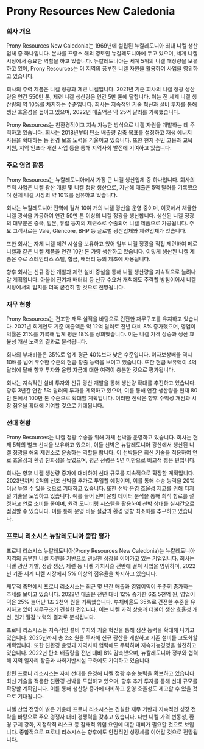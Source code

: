 # Prony Resources New Caledonia

### 회사 개요

Prony Resources New Caledonia는 1969년에 설립된 뉴칼레도니아 최대 니켈 생산업체 중 하나입니다. 본사를 프랑스 해외 영토인 뉴칼레도니아에 두고 있으며, 세계 니켈 시장에서 중요한 역할을 하고 있습니다. 뉴칼레도니아는 세계 5위의 니켈 매장량을 보유하고 있어, Prony Resources는 이 지역의 풍부한 니켈 자원을 활용하여 사업을 영위하고 있습니다.

회사의 주력 제품은 니켈 정광과 제련 니켈입니다. 2021년 기준 회사의 니켈 정광 생산량은 연간 550만 톤, 제련 니켈 생산량은 연간 5만 톤에 달합니다. 이는 전 세계 니켈 생산량의 약 10%를 차지하는 수준입니다. 회사는 지속적인 기술 혁신과 설비 투자를 통해 생산 효율성을 높이고 있으며, 2022년 매출액은 약 25억 달러를 기록했습니다.

Prony Resources는 친환경적이고 지속 가능한 방식으로 니켈 자원을 개발하는 데 주력하고 있습니다. 회사는 2018년부터 탄소 배출량 감축 목표를 설정하고 재생 에너지 사용을 확대하는 등 환경 보호 노력을 기울이고 있습니다. 또한 현지 주민 고용과 교육 지원, 지역 인프라 개선 사업 등을 통해 지역사회 발전에 기여하고 있습니다.
### 주요 영업 활동

Prony Resources는 뉴칼레도니아에서 가장 큰 니켈 생산업체 중 하나입니다. 회사의 주력 사업은 니켈 광산 개발 및 니켈 정광 생산으로, 지난해 매출은 5억 달러를 기록했으며 전체 니켈 시장의 약 10%를 점유하고 있습니다.

회사는 뉴칼레도니아 전역에 걸쳐 10여 개의 니켈 광산을 운영 중이며, 이곳에서 채굴한 니켈 광석을 가공하여 연간 50만 톤 이상의 니켈 정광을 생산합니다. 생산된 니켈 정광의 대부분은 중국, 일본, 유럽 등지의 제련소로 수출되어 니켈 제품으로 가공됩니다. 주요 고객사로는 Vale, Glencore, BHP 등 글로벌 광산업체와 제련업체가 있습니다.

또한 회사는 자체 니켈 제련 시설을 보유하고 있어 일부 니켈 정광을 직접 제련하여 페로니켈과 같은 니켈 제품을 연간 10만 톤 가량 생산하고 있습니다. 이렇게 생산된 니켈 제품은 주로 스테인리스 스틸, 합금, 배터리 등의 제조에 사용됩니다.

향후 회사는 신규 광산 개발과 제련 설비 증설을 통해 니켈 생산량을 지속적으로 늘려나갈 계획입니다. 아울러 전기차 배터리 등 신규 수요처 개척에도 주력할 방침이어서 니켈 시장에서의 입지를 더욱 굳건히 할 것으로 전망됩니다.
### 재무 현황

Prony Resources는 견조한 재무 실적을 바탕으로 건전한 재무구조를 유지하고 있습니다. 2021년 회계연도 기준 매출액은 약 12억 달러로 전년 대비 8% 증가했으며, 영업이익률은 21%를 기록해 업계 평균 18%를 상회했습니다. 이는 니켈 가격 상승과 생산 효율성 개선 노력의 결과로 분석됩니다.

회사의 부채비율은 35%로 업계 평균 40%보다 낮은 수준입니다. 이자보상배율 역시 10배를 넘어 우수한 수준의 현금 창출 능력을 보이고 있습니다. 또한 현금 보유액이 4억 달러에 달해 향후 투자와 운영 자금에 대한 여력이 충분한 것으로 평가됩니다.

회사는 지속적인 설비 투자와 신규 광산 개발을 통해 생산량 확대를 추진하고 있습니다. 향후 3년간 연간 5억 달러의 투자를 계획하고 있으며, 이를 통해 연간 생산량을 현재 80만 톤에서 100만 톤 수준으로 확대할 계획입니다. 이러한 전략은 향후 수익성 개선과 시장 점유율 확대에 기여할 것으로 기대됩니다.
### 선대 현황

Prony Resources는 니켈 정광 수송을 위해 자체 선박을 운영하고 있습니다. 회사는 현재 5척의 벌크 선박을 보유하고 있으며, 이들 선박은 뉴칼레도니아 광산에서 생산된 니켈 정광을 해외 제련소로 운송하는 역할을 합니다. 이 선박들은 최신 기술을 적용하여 연료 효율성과 환경 친화성을 높였으며, 평균 선령은 5년 미만으로 비교적 젊은 편입니다.

회사는 향후 니켈 생산량 증가에 대비하여 선대 규모를 지속적으로 확장할 계획입니다. 2023년까지 2척의 신조 선박을 추가로 투입할 예정이며, 이를 통해 수송 능력을 20% 이상 높일 수 있을 것으로 기대하고 있습니다. 또한 선박 운영 효율성 제고를 위해 디지털 기술을 도입하고 있습니다. 예를 들어 선박 운항 데이터 분석을 통해 최적 항로를 설정하고 연료 소비를 줄이며, 원격 모니터링 시스템을 활용하여 선박 상태를 실시간으로 점검할 수 있습니다. 이를 통해 운영 비용 절감과 환경 영향 최소화를 추구하고 있습니다.
### 프로니 리소시스 뉴칼레도니아 종합 평가

프로니 리소시스 뉴칼레도니아(Prony Resources New Caledonia)는 뉴칼레도니아 지역의 풍부한 니켈 자원을 기반으로 견실한 성장을 이어가고 있는 기업입니다. 회사는 니켈 광산 개발, 정광 생산, 제련 등 니켈 가치사슬 전반에 걸쳐 사업을 영위하며, 2022년 기준 세계 니켈 시장에서 5% 이상의 점유율을 차지하고 있습니다.

재무적 측면에서 프로니 리소시스는 최근 몇 년간 매출과 영업이익이 꾸준히 증가하는 추세를 보이고 있습니다. 2022년 매출은 전년 대비 12% 증가한 6조 5천억 원, 영업이익은 25% 늘어난 1조 2천억 원을 기록했습니다. 부채비율도 35%로 건전한 수준을 유지하고 있어 재무구조가 견실한 편입니다. 이는 니켈 가격 상승과 더불어 생산 효율성 개선, 원가 절감 노력의 결과로 분석됩니다.

프로니 리소시스는 지속적인 설비 투자와 기술 혁신을 통해 생산 능력을 확대해 나가고 있습니다. 2025년까지 총 2조 원을 투자해 신규 광산을 개발하고 기존 설비를 고도화할 계획입니다. 또한 친환경 운영과 지역사회 협력에도 주력하며 지속가능경영을 실천하고 있습니다. 2022년 탄소 배출량을 전년 대비 8% 감축했으며, 뉴칼레도니아 정부와 협력해 지역 일자리 창출과 사회기반시설 구축에도 기여하고 있습니다.

한편 프로니 리소시스는 자체 선대를 운영해 니켈 정광 수송 능력을 확보하고 있습니다. 최신 기술을 적용한 친환경 선박을 도입하고 있으며, 향후 추가 투자를 통해 선대 규모를 확장할 계획입니다. 이를 통해 생산량 증가에 대비하고 운영 효율성도 제고할 수 있을 것으로 기대됩니다.

니켈 산업 전망이 밝은 가운데 프로니 리소시스는 견실한 재무 기반과 지속적인 성장 전략을 바탕으로 주요 경쟁사 대비 경쟁력을 갖추고 있습니다. 다만 니켈 가격 변동성, 환경 규제 강화, 지정학적 리스크 등 잠재적 위험 요인에 대한 대비가 필요할 것으로 보입니다. 종합적으로 프로니 리소시스는 향후에도 안정적인 성장세를 이어갈 것으로 전망됩니다.
